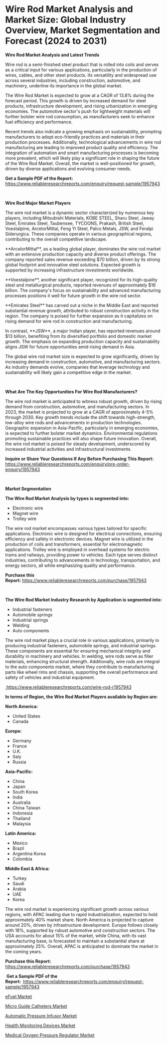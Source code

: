 <p><h1>Wire Rod Market Analysis and Market Size: Global Industry Overview, Market Segmentation and Forecast (2024 to 2031)</h1></p><p><strong>Wire Rod Market Analysis and Latest Trends</strong></p>
<p><p>Wire rod is a semi-finished steel product that is rolled into coils and serves as a critical input for various applications, particularly in the production of wires, cables, and other steel products. Its versatility and widespread use across several industries, including construction, automotive, and machinery, underline its importance in the global market.</p><p>The Wire Rod Market is expected to grow at a CAGR of 13.8% during the forecast period. This growth is driven by increased demand for steel products, infrastructure development, and rising urbanization in emerging economies. The automotive sector's push for lightweight materials will further bolster wire rod consumption, as manufacturers seek to enhance fuel efficiency and performance.</p><p>Recent trends also indicate a growing emphasis on sustainability, prompting manufacturers to adopt eco-friendly practices and materials in their production processes. Additionally, technological advancements in wire rod manufacturing are leading to improved product quality and efficiency. The integration of automation and smart manufacturing processes is becoming more prevalent, which will likely play a significant role in shaping the future of the Wire Rod Market. Overall, the market is well-positioned for growth, driven by diverse applications and evolving consumer needs.</p></p>
<p><strong>Get a Sample PDF of the Report:&nbsp;</strong> <a href="https://www.reliableresearchreports.com/enquiry/request-sample/1957943?utm_campaign=9&utm_medium=2&utm_source=Github&utm_content=ia&utm_term=08112024&utm_id=wire-rod">https://www.reliableresearchreports.com/enquiry/request-sample/1957943</a></p>
<p>&nbsp;</p>
<p><strong>Wire Rod Major Market Players</strong></p>
<p><p>The wire rod market is a dynamic sector characterized by numerous key players, including Mitsubishi Materials, KOBE STEEL, Sharu Steel, Jaway Steel, Emirates Steel, Taubensee, TYCOONS, Prakash, British Steel, Voestalpine, ArcelorMittal, Feng Yi Steel, Palco Metals, JSW, and Feralpi Siderurgica. These companies operate in various geographical regions, contributing to the overall competitive landscape.</p><p>**ArcelorMittal**, as a leading global player, dominates the wire rod market with an extensive production capacity and diverse product offerings. The company reported sales revenue exceeding $70 billion, driven by its strong global footprint and innovative steel solutions. Expected growth is supported by increasing infrastructure investments worldwide.</p><p>**Voestalpine**, another significant player, recognized for its high-quality steel and metallurgical products, reported revenues of approximately $16 billion. The company's focus on sustainability and advanced manufacturing processes positions it well for future growth in the wire rod sector.</p><p>**Emirates Steel** has carved out a niche in the Middle East and reported substantial revenue growth, attributed to robust construction activity in the region. The company is poised for further expansion as it capitalizes on rising demand for wire rod in construction and manufacturing.</p><p>In contrast, **JSW**, a major Indian player, has reported revenues around $13 billion, benefiting from its diversified portfolio and domestic market growth. The emphasis on expanding production capacity and sustainability aligns JSW for future opportunities amid rising demand in Asia.</p><p>The global wire rod market size is expected to grow significantly, driven by increasing demand in construction, automotive, and manufacturing sectors. As industry demands evolve, companies that leverage technology and sustainability will likely gain a competitive edge in the market.</p></p>
<p>&nbsp;</p>
<p><strong>What Are The Key Opportunities For Wire Rod Manufacturers?</strong></p>
<p><p>The wire rod market is anticipated to witness robust growth, driven by rising demand from construction, automotive, and manufacturing sectors. In 2023, the market is projected to grow at a CAGR of approximately 4-5% through 2030. Key growth trends include the shift towards high-strength, low-alloy wire rods and advancements in production technologies. Geographic expansion in Asia-Pacific, particularly in emerging economies, is expected to further bolster market dynamics. Environmental regulations promoting sustainable practices will also shape future innovation. Overall, the wire rod market is poised for steady development, underscored by increased industrial activities and infrastructural investments.</p></p>
<p><strong>Inquire or Share Your Questions If Any Before Purchasing This Report:</strong> <a href="https://www.reliableresearchreports.com/enquiry/pre-order-enquiry/1957943?utm_campaign=9&utm_medium=2&utm_source=Github&utm_content=ia&utm_term=08112024&utm_id=wire-rod">https://www.reliableresearchreports.com/enquiry/pre-order-enquiry/1957943</a></p>
<p>&nbsp;</p>
<p><strong>Market Segmentation</strong></p>
<p><strong>The Wire Rod Market Analysis by types is segmented into:</strong></p>
<p><ul><li>Electronic wire</li><li>Magnet wire</li><li>Trolley wire</li></ul></p>
<p><p>The wire rod market encompasses various types tailored for specific applications. Electronic wire is designed for electrical connections, ensuring efficiency and safety in electronic devices. Magnet wire is utilized in the production of coils and transformers, essential for electromagnetic applications. Trolley wire is employed in overhead systems for electric trams and railways, providing power to vehicles. Each type serves distinct industries, contributing to advancements in technology, transportation, and energy sectors, all while emphasizing quality and performance.</p></p>
<p><strong>Purchase this Report:&nbsp;</strong><a href="https://www.reliableresearchreports.com/purchase/1957943?utm_campaign=9&utm_medium=2&utm_source=Github&utm_content=ia&utm_term=08112024&utm_id=wire-rod">https://www.reliableresearchreports.com/purchase/1957943</a></p>
<p>&nbsp;</p>
<p><strong>The Wire Rod Market Industry Research by Application is segmented into:</strong></p>
<p><ul><li>Industrial fasteners</li><li>Automobile springs</li><li>Industrial springs</li><li>Welding</li><li>Auto components</li></ul></p>
<p><p>The wire rod market plays a crucial role in various applications, primarily in producing industrial fasteners, automobile springs, and industrial springs. These components are essential for ensuring mechanical integrity and durability in machinery and vehicles. In welding, wire rods serve as filler materials, enhancing structural strength. Additionally, wire rods are integral to the auto components market, where they contribute to manufacturing parts like wheel rims and chassis, supporting the overall performance and safety of vehicles and industrial equipment.</p></p>
<p><a href="https://www.reliableresearchreports.com/wire-rod-r1957943?utm_campaign=9&utm_medium=2&utm_source=Github&utm_content=ia&utm_term=08112024&utm_id=wire-rod">&nbsp;https://www.reliableresearchreports.com/wire-rod-r1957943</a></p>
<p><strong>In terms of Region, the Wire Rod Market Players available by Region are:</strong></p>
<p>
    <p> <strong> North America: </strong>
        <ul>
            <li>United States</li>
            <li>Canada</li>
        </ul>
        </p> 
    <p> <strong> Europe: </strong>
        <ul>
            <li>Germany</li>
            <li>France</li>
            <li>U.K.</li>
            <li>Italy</li>
            <li>Russia</li>
        </ul>
        </p> 
    <p> <strong> Asia-Pacific: </strong>
        <ul>
            <li>China</li>
            <li>Japan</li>
            <li>South Korea</li>
            <li>India</li>
            <li>Australia</li>
            <li>China Taiwan</li>
            <li>Indonesia</li>
            <li>Thailand</li>
            <li>Malaysia</li>
        </ul>
        </p> 
    <p> <strong> Latin America: </strong>
        <ul>
            <li>Mexico</li>
            <li>Brazil</li>
            <li>Argentina Korea</li>
            <li>Colombia</li>
        </ul>
        </p> 
    <p> <strong> Middle East & Africa: </strong>
        <ul>
            <li>Turkey</li>
            <li>Saudi</li>
            <li>Arabia</li>
            <li>UAE</li>
            <li>Korea</li>
        </ul>
    </p>
    </p>
<p><p>The wire rod market is experiencing significant growth across various regions, with APAC leading due to rapid industrialization, expected to hold approximately 40% market share. North America is projected to capture around 20%, driven by infrastructure development. Europe follows closely with 18%, supported by robust automotive and construction sectors. The USA accounts for about 15% of the market, while China, with its vast manufacturing base, is forecasted to maintain a substantial share at approximately 25%. Overall, APAC is anticipated to dominate the market in the coming years.</p></p>
<p><strong>Purchase this Report: </strong><a href="https://www.reliableresearchreports.com/purchase/1957943?utm_campaign=9&utm_medium=2&utm_source=Github&utm_content=ia&utm_term=08112024&utm_id=wire-rod">https://www.reliableresearchreports.com/purchase/1957943</a></p>
<p>&nbsp;<strong>Get a Sample PDF of the Report:&nbsp;&nbsp;</strong><a href="https://www.reliableresearchreports.com/enquiry/request-sample/1957943?utm_campaign=9&utm_medium=2&utm_source=Github&utm_content=ia&utm_term=08112024&utm_id=wire-rod">https://www.reliableresearchreports.com/enquiry/request-sample/1957943</a></p>
<p><strong></strong></p>
<p><p><a href="https://github.com/WashimHussain441/Market-Research-Report-List-1/blob/main/efuel-market.md?utm_campaign=9&utm_medium=2&utm_source=Github&utm_content=ia&utm_term=08112024&utm_id=wire-rod">eFuel Market</a></p><p><a href="https://github.com/Annahawkins697/Market-Research-Report-List-1/blob/main/micro-guide-catheters-market.md?utm_campaign=9&utm_medium=2&utm_source=Github&utm_content=ia&utm_term=08112024&utm_id=wire-rod">Micro Guide Catheters Market</a></p><p><a href="https://issuu.com/reportprime-2/docs/automatic-pressure-infusor-market-s_ae86956bb8ba15?utm_campaign=9&utm_medium=2&utm_source=Github&utm_content=ia&utm_term=08112024&utm_id=wire-rod">Automatic Pressure Infusor Market</a></p><p><a href="https://issuu.com/reportprime-2/docs/health-monitoring-devices-market-si_09296707e836d5?utm_campaign=9&utm_medium=2&utm_source=Github&utm_content=ia&utm_term=08112024&utm_id=wire-rod">Health Monitoring Devices Market</a></p><p><a href="https://issuu.com/reportprime-2/docs/medical-oxygen-pressure-regulator-m_c7a449dc1b13c1?utm_campaign=9&utm_medium=2&utm_source=Github&utm_content=ia&utm_term=08112024&utm_id=wire-rod">Medical Oxygen Pressure Regulator Market</a></p></p>